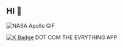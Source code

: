 ## HI 👋

![NASA Apollo GIF](https://media.giphy.com/media/3o6Ztjglr8MMPCxVxC/giphy.gif)



[![X Badge](https://img.shields.io/badge/-X-000000?style=flat&logo=x&logoColor=white&link=https://x.com/kevinneutrino)](https://x.com/kevinneutrino) DOT COM THE EVRYTHING APP
